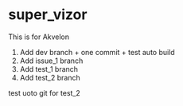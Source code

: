 # super_vizor
This is for Akvelon

1. Add dev branch + one commit + test auto build
2. Add issue_1 branch
3. Add test_1 branch
4. Add test_2 branch

test uoto git for test_2